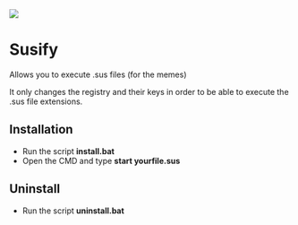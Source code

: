 <img src = "https://static.wikia.nocookie.net/among-us-wiki/images/c/c7/Red_old_design.png/revision/latest?cb=20210307225556" align="center"/>
<h1>Susify</h1>
<p>Allows you to execute .sus files (for the memes)<p>
<p>It only changes the registry and their keys in order to be able to execute the .sus file extensions.</p>
  
<h2>Installation</h2>
<ul>
  <li>Run the script <strong>install.bat</strong></li>
  <li>Open the CMD and type <strong>start yourfile.sus</strong></li>
 </ul>

<h2>Uninstall</h2>
<ul>
  <li>Run the script <strong>uninstall.bat</strong></li>
 </ul>
